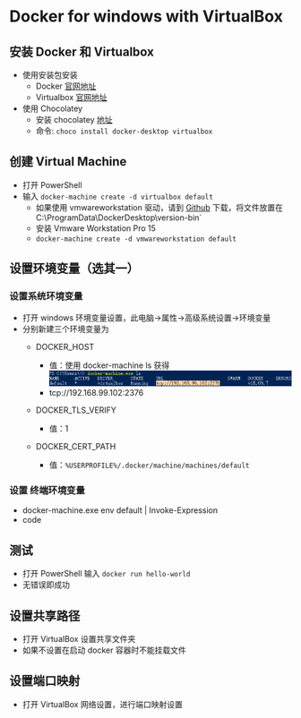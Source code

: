 # Docker for windows with VirtualBox

## 安装 Docker 和 Virtualbox

- 使用安装包安装
  - Docker [官网地址](https://hub.docker.com/editions/community/docker-ce-desktop-windows)
  - Virtualbox [官网地址](https://www.virtualbox.org/wiki/Downloads)
- 使用 Chocolatey 
  - 安装 chocolatey [地址](https://chocolatey.org/docs/installation)
  - 命令: `choco install docker-desktop virtualbox`

## 创建 Virtual Machine

- 打开 PowerShell
- 输入 `docker-machine create -d virtualbox default`
  - 如果使用 vmwareworkstation 驱动，请到 [Github](https://github.com/pecigonzalo/docker-machine-vmwareworkstation/releases) 下载，将文件放置在 C:\ProgramData\DockerDesktop\version-bin`
  - 安装 Vmware Workstation Pro 15
  - `docker-machine create -d vmwareworkstation default`

## 设置环境变量（选其一）

### 设置系统环境变量

- 打开 windows 环境变量设置，此电脑->属性->高级系统设置->环境变量
- 分别新建三个环境变量为
  - DOCKER_HOST
    - 值：使用 docker-machine ls 获得 ![docker-machine-ls](./images/dmls.png)
    - tcp://192.168.99.102:2376

  - DOCKER_TLS_VERIFY
    - 值：1
  - DOCKER_CERT_PATH
    - 值：`%USERPROFILE%/.docker/machine/machines/default`

### 设置 终端环境变量
- docker-machine.exe env default | Invoke-Expression
- code

## 测试
- 打开 PowerShell 输入 `docker run hello-world`
- 无错误即成功

## 设置共享路径
- 打开 VirtualBox 设置共享文件夹
- 如果不设置在启动 docker 容器时不能挂载文件

## 设置端口映射
- 打开 VirtualBox 网络设置，进行端口映射设置